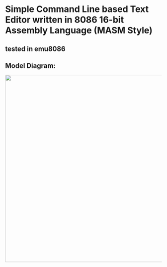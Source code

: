 # Simple Command Line based Text Editor written in 8086 16-bit Assembly Language (MASM Style)
## tested in emu8086

## Model Diagram:

<img src="https://github.com/uzairahmednasir/8086-asm-text-editor/blob/main/COAL%20MODEL%20DIAGRAM.jpeg" width="600">

